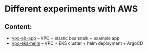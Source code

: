 # Different experiments with AWS

## Content: 
 - [vpc-eb-app](vpc-eb-app) – VPC + elastic beanstalk + example app
 - [vpc-eks-helm](vpc-eks-helm) – VPC + EKS cluster + helm deployment + ArgoCD
